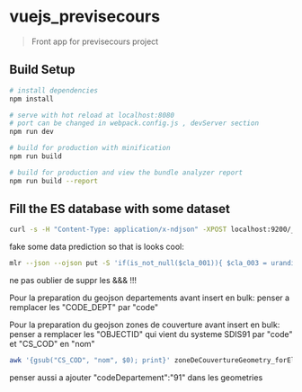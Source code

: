 # vuejs_previsecours

> Front app for previsecours project

## Build Setup

``` bash
# install dependencies
npm install

# serve with hot reload at localhost:8080
# port can be changed in webpack.config.js , devServer section
npm run dev

# build for production with minification
npm run build

# build for production and view the bundle analyzer report
npm run build --report
```

## Fill the ES database with some dataset

``` bash
curl -s -H "Content-Type: application/x-ndjson" -XPOST localhost:9200/_bulk --data-binary "@PATHTOFOLDER/vueJS_Previsecours/src/assets/testSet_forElasticSearch.json";
```


fake some data prediction so that is looks cool:
``` bash
mlr --json --ojson put -S 'if(is_not_null($cla_001)){ $cla_003 = urandint(1,5); $cla_002 = urandint(1,5); $cla_001 = urandint(1,5); $cla_004 = urandint(1,5); $cla_005 = urandint(1,5); $geo_id = "&&&" . string($geo_id)  }' dummyPredictions_forElasticSearch.json > dummyPredictions_forElasticSearch2.json
```
ne pas oublier de suppr les &&& !!!



Pour la preparation du geojson departements avant insert en bulk: penser a remplacer les "CODE_DEPT" par "code"

Pour la preparation du geojson zones de couverture avant insert en bulk: penser a remplacer les "OBJECTID" qui vient du systeme SDIS91 par "code" et "CS_COD" en "nom"
``` bash
awk '{gsub("CS_COD", "nom", $0); print}' zoneDeCouvertureGeometry_forElasticSearch.json > zoneDeCouvertureGeometry_forElasticSearch_modified.json
```
penser aussi a ajouter "codeDepartement":"91" dans les geometries
